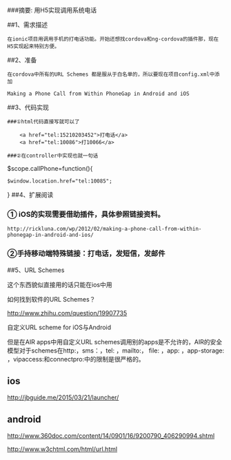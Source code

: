 ###摘要: 用H5实现调用系统电话

##1、需求描述

    在ionic项目用调用手机的打电话功能。开始还想找cordova和ng-cordova的插件那，现在H5实现起来特别方便。

##2、准备

    在cordova中所有的URL Schemes 都是服从于白名单的，所以要现在项目config.xml中添加

<access origin="tel:*" launch-external="yes" />

    Making a Phone Call from Within PhoneGap in Android and iOS

##3、代码实现

    ###①html代码直接写就可以了

        <a href="tel:15210203452">打电话</a>
        <a href="tel:10086">打10066</a>

    ###②在controller中实现也就一句话

$scope.callPhone=function(){

    $window.location.href="tel:10085";

}
##4、扩展阅读

### ① iOS的实现需要借助插件，具体参照链接资料。 

    http://rickluna.com/wp/2012/02/making-a-phone-call-from-within-phonegap-in-android-and-ios/

### ②手持移动端特殊链接：打电话，发短信，发邮件



##5、URL Schemes

这个东西貌似直接用的话只能在ios中用

如何找到软件的URL Schemes？

http://www.zhihu.com/question/19907735

自定义URL scheme for iOS与Android

但是在AIR apps中用自定义URL schemes调用别的apps是不允许的，AIR的安全模型对于schemes在http:，sms：，tel: ，mailto:， file:  ，app:  ，app-storage: ，vipaccess:和connectpro:中的限制是很严格的。



## ios

http://jbguide.me/2015/03/21/launcher/



## android

http://www.360doc.com/content/14/0901/16/9200790_406290994.shtml

http://www.w3chtml.com/html/url.html

